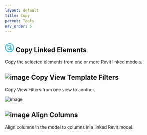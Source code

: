 ```yaml
---
layout: default
title: Copy
parent: Tools
nav_order: 5
---
```


## ![image](https://raw.githubusercontent.com/giobel/ReviTab/master/ReviTab/Resources/copyLinked.png) Copy Linked Elements 

Copy the selected elements from one or more Revit linked models.

## ![image](https://raw.githubusercontent.com/giobel/ReviTab/master/ReviTab/Resources/copyViewFilter.png) Copy View Template Filters

Copy View Filters from one view to another.

![image](https://user-images.githubusercontent.com/27025848/165200010-c236e585-9ce8-4677-be32-ada689586e0c.png)

## ![image](https://raw.githubusercontent.com/giobel/ReviTab/master/ReviTab/Resources/alignColumns.png) Align Columns

Align columns in the model to columns in a linked Revit model.